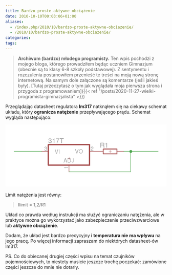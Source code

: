 ```yaml
---
title: Bardzo proste aktywne obciążenie
date: 2010-10-10T00:03:06+01:00
aliases:
  - /index.php/2010/10/bardzo-proste-aktywne-obciazenie/
  - /2010/10/bardzo-proste-aktywne-obciazenie/
categories:
tags:
---
```


> **Archiwum (bardzo) młodego programisty.** Ten wpis pochodzi z mojego bloga, którego prowadziłem będąc uczniem Gimnazjum (obecnie są to klasy 6-8 szkoły podstawowej). Z sentymentu i rozczulenia postanowiłem przenieść te treści na moją nową stronę internetową. Na samym dole załączone są komentarze (jeśli jakieś były). [Tutaj przeczytasz o tym jak wyglądała moja pierwsza strona i przygoda z programowaniem]({{< ref "/posts/2020-11-27-wielki-programista-gimnazjalista" >}})
> 

Przeglądając datasheet regulatora **lm317** natknąłem się na ciekawy schemat układu, który **ogranicza natężenie** przepływającego prądu. Schemat wygląda następująco:

![Schemat aktywnego obciążenia na LM317](schemat-obciazenie.png)

Limit natężenia jest równy:

> Ilimit = 1,2/R1

Układ co  prawda według instrukcji ma służyć ograniczaniu natężenia, ale w praktyce można go wykorzystać jako zabezpieczenie przeciwzwarciowe lub **aktywne obciążenie**.

Dodam, że układ jest bardzo precycyjny **i temperatura nie ma wpływu** na jego pracę. Po więcej informacji zapraszam do niektórych datasheet-ów lm317.

PS. Co do obiecanej drugiej części wpisu na temat czujników pojemnościowych, to niestety musicie jeszcze trochę poczekać: zamówione części jeszcze do mnie nie dotarły.